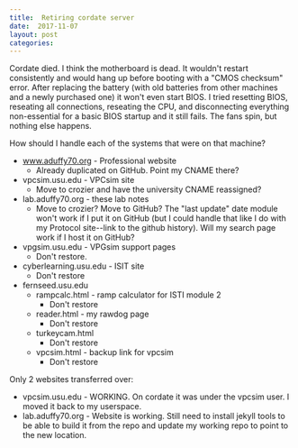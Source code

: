 ```yaml
---
title:  Retiring cordate server
date:  2017-11-07
layout: post
categories:
---
```

Cordate died. I think the motherboard is dead. It wouldn't restart consistently and would hang up before booting with a "CMOS checksum" error. After replacing the battery (with old batteries from other machines and a newly purchased one) it won't even start BIOS. I tried resetting BIOS, reseating all connections, reseating the CPU, and disconnecting everything non-essential for a basic BIOS startup and it still fails. The fans spin, but nothing else happens.

How should I handle each of the systems that were on that machine?

  * www.aduffy70.org - Professional website
    - Already duplicated on GitHub. Point my CNAME there?
  * vpcsim.usu.edu - VPCsim site
    - Move to crozier and have the university CNAME reassigned?
  * lab.aduffy70.org - these lab notes
    - Move to crozier? Move to GitHub? The "last update" date module won't work if I put it on GitHub (but I could handle that like I do with my Protocol site--link to the github history). Will my search page work if I host it on GitHub?
  * vpgsim.usu.edu - VPGsim support pages
    - Don't restore.
  * cyberlearning.usu.edu - ISIT site
    - Don't restore
  * fernseed.usu.edu
    - rampcalc.html - ramp calculator for ISTI module 2
      - Don't restore
    - reader.html - my rawdog page
      - Don't restore
    - turkeycam.html
      - Don't restore
    - vpcsim.html - backup link for vpcsim
      - Don't restore

Only 2 websites transferred over:
  * vpcsim.usu.edu - WORKING. On cordate it was under the vpcsim user. I moved it back to my userspace.
  * lab.aduffy70.org - Website is working. Still need to install jekyll tools to be able to build it from the repo and update my working repo to point to the new location.
